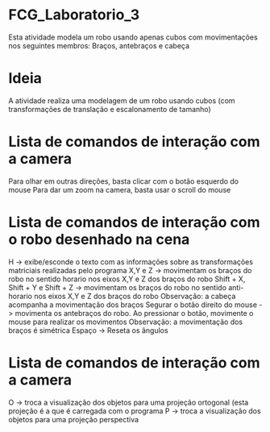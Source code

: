 # FCG_Laboratorio_3
Esta atividade modela um robo usando apenas cubos com movimentações nos seguintes membros: Braços, antebraços e cabeça

# Ideia
A atividade realiza uma modelagem de um robo usando cubos (com transformações de translação e escalonamento de tamanho)

# Lista de comandos de interação com a camera
Para olhar em outras direções, basta clicar com o botão esquerdo do mouse
Para dar um zoom na camera, basta usar o scroll do mouse

# Lista de comandos de interação com o robo desenhado na cena
H -> exibe/esconde o texto com as informações sobre as transformações matriciais realizadas pelo programa
X,Y e Z -> movimentam os braços do robo no sentido horario nos eixos X,Y e Z dos braços do robo
Shift + X, Shift + Y e Shift + Z -> movimentam os braços do robo no sentido anti-horario nos eixos X,Y e Z dos braços do robo
Observação: a cabeça acompanha a movimentação dos braços
Segurar o botão direito do mouse -> movimenta os antebraços do robo. Ao pressionar o botão, movimente o mouse para realizar os movimentos
Observação: a movimentação dos braços é simétrica
Espaço -> Reseta os ângulos

# Lista de comandos de interação com a camera
O -> troca a visualização dos objetos para uma projeção ortogonal (esta projeção é a que é carregada com o programa
P -> troca a visualização dos objetos para uma projeção perspectiva